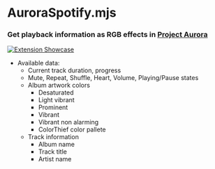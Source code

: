 # AuroraSpotify.mjs
### Get playback information as RGB effects in [Project Aurora](https://github.com/antonpup/Aurora)
[![Extension Showcase](../assets/Extensions/AuroraSpotify/AuroraSpotifyShowcase.gif?raw=true)](https://youtu.be/2PLmpWVxD9A "Click to watch full video")
  - Available data: 
    - Current track duration, progress
    - Mute, Repeat, Shuffle, Heart, Volume, Playing/Pause states
    - Album artwork colors 
      - Desaturated 
      - Light vibrant
      - Prominent 
      - Vibrant 
      - Vibrant non alarming
      - ColorThief color pallete
    - Track information
      - Album name
      - Track title
      - Artist name
